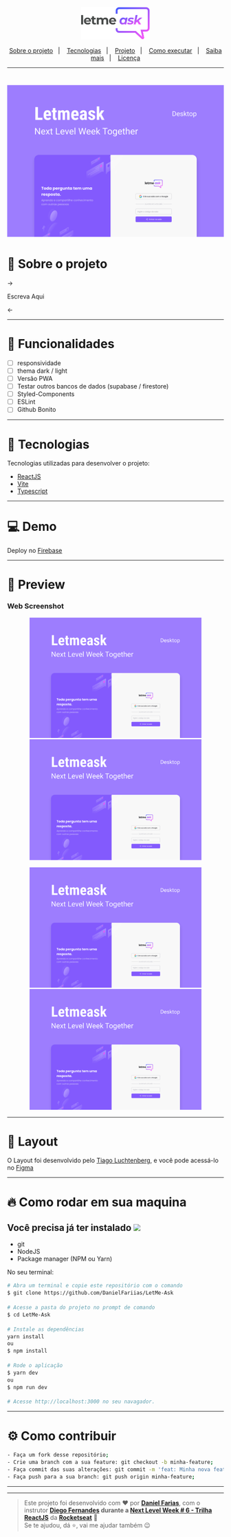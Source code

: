 <p align="center">
  <img alt="Letmeask" src=".github/logo.svg" width="160px">
</p>

<p align="center">
  <a href="#-book-sobre-o-projeto">Sobre o projeto</a>&nbsp;&nbsp;&nbsp;|&nbsp;&nbsp;&nbsp;
  <a href="#-tecnologias">Tecnologias</a>&nbsp;&nbsp;&nbsp;|&nbsp;&nbsp;&nbsp;
  <a href="#-projeto">Projeto</a>&nbsp;&nbsp;&nbsp;|&nbsp;&nbsp;&nbsp;
  <a href="#-como-executar">Como executar</a>&nbsp;&nbsp;&nbsp;|&nbsp;&nbsp;&nbsp;
  <a href="#-saiba-mais">Saiba mais</a>&nbsp;&nbsp;&nbsp;|&nbsp;&nbsp;&nbsp;
  <a href="#-licença">Licença</a>
</p>

---

<h1 align="center">
    <img alt="Letmeask" src=".github/cover.svg" />
</h1>

# :book: Sobre o projeto
  ->

  Escreva Aqui

  <-

---

# :pencil: Funcionalidades
- [ ] responsividade
- [ ] thema dark / light
- [ ] Versão PWA
- [ ] Testar outros bancos de dados (supabase / firestore)
- [ ] Styled-Components
- [ ] ESLint
- [ ] Github Bonito

---

# :rocket: Tecnologias
Tecnologias utilizadas para desenvolver o projeto:

- [ReactJS](https://pt-br.reactjs.org)
- [Vite](https://vitejs.dev/)
- [Typescript](https://www.typescriptlang.org/)

---

# :computer: Demo
Deploy no [Firebase](https://letmeask-f04c1.web.app/)

---

# :eyes: Preview
### Web Screenshot
<div>
   <p align="center">
      <img src=".github/cover.svg" width="400px" > 
      <img src=".github/cover.svg" width="400px" > 
   </p>
   <p align="center">
      <img src=".github/cover.svg" width="400px" > 
      <img src=".github/cover.svg" width="400px" > 
   </p>   
</div>

---

# :art: Layout
O Layout foi desenvolvido pelo [Tiago Luchtenberg](https://www.instagram.com/tiagoluchtenberg/), e você pode acessá-lo no [Figma](https://www.figma.com/file/LAE2NEwfpusPS94ZNBiuAy/Letmeask-(Community)?node-id=45%3A3279)

---

# :fire: Como rodar em sua maquina
## Você precisa já ter instalado <img src="https://4.bp.blogspot.com/-7eg7Qz3UeWM/UTioF3nxNGI/AAAAAAAAPZk/7H509R6acZU/s1600/gif+aviso.gif" width="40px">
- git
- NodeJS
- Package manager (NPM ou Yarn)

No seu terminal:
```bash
# Abra um terminal e copie este repositório com o comando
$ git clone https://github.com/DanielFariias/LetMe-Ask

# Acesse a pasta do projeto no prompt de comando 
$ cd LetMe-Ask

# Instale as dependências
yarn install
ou
$ npm install

# Rode o aplicação
$ yarn dev
ou
$ npm run dev

# Acesse http://localhost:3000 no seu navagador.
```

---

# :gear: Como contribuir
```bash
- Faça um fork desse repositório;
- Crie uma branch com a sua feature: git checkout -b minha-feature;
- Faça commit das suas alterações: git commit -m 'feat: Minha nova feature';
- Faça push para a sua branch: git push origin minha-feature;
```
---

---

> Este projeto foi desenvolvido com ❤️ por **[Daniel Farias](https://github.com/DanielFariias)**, com o instrutor **[Diego Fernandes](https://www.linkedin.com/in/diego-schell-fernandes/) **durante a** [Next Level Week # 6 - Trilha ReactJS](https://nextlevelweek.com/)** da **[Rocketseat](https://rocketseat.com.br)** 💜 <br> 
>Se te ajudou, dá ⭐, vai me ajudar também 😉
